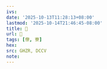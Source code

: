 ```yaml
---
ivs:
date: '2025-10-13T11:28:13+08:00'
lastmod: '2025-10-14T21:46:45-08:00'
title: 󰜁
url: 󰜁
tags: [僚, 寮]
hex: 
src: GHZR, DCCV
note:
---
```

